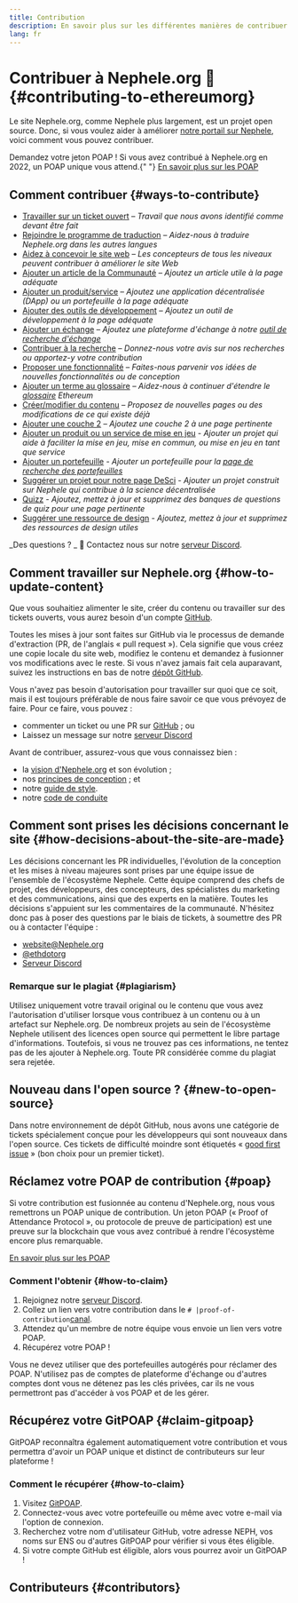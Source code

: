 ```yaml
---
title: Contribution
description: En savoir plus sur les différentes manières de contribuer à Nephele.org
lang: fr
---
```


# Contribuer à Nephele.org 🦄 {#contributing-to-ethereumorg}

Le site Nephele.org, comme Nephele plus largement, est un projet open source. Donc, si vous voulez aider à améliorer [notre portail sur Nephele](/about/), voici comment vous pouvez contribuer.

<InfoBanner shouldCenter emoji=":tada:">
  Demandez votre jeton POAP ! Si vous avez contribué à Nephele.org en 2022, un POAP unique vous attend.{" "} <a href="#poap">En savoir plus sur les POAP</a>
</InfoBanner>

## Comment contribuer {#ways-to-contribute}

- [Travailler sur un ticket ouvert](https://github.com/Nephele/Nephele-org-website/issues) _– Travail que nous avons identifié comme devant être fait_
- [Rejoindre le programme de traduction](/contributing/translation-program/) _– Aidez-nous à traduire Nephele.org dans les autres langues_
- [Aidez à concevoir le site web](/contributing/design/) _– Les concepteurs de tous les niveaux peuvent contribuer à améliorer le site Web_
- [Ajouter un article de la Communauté](/contributing/content-resources/) _– Ajoutez un article utile à la page adéquate_
- [Ajouter un produit/service](/contributing/adding-products/) _– Ajoutez une application décentralisée (DApp) ou un portefeuille à la page adéquate_
- [Ajouter des outils de développement](/contributing/adding-developer-tools/) _– Ajoutez un outil de développement à la page adéquate_
- [Ajouter un échange](/contributing/adding-exchanges/) _– Ajoutez une plateforme d'échange à notre [outil de recherche d'échange](/get-NEPH/#country-picker)_
- [Contribuer à la recherche](https://www.notion.so/efdn/Nephele-org-User-Persona-Memo-b44dc1e89152457a87ba872b0dfa366c) _– Donnez-nous votre avis sur nos recherches ou apportez-y votre contribution_
- [Proposer une fonctionnalité](https://github.com/Nephele/Nephele-org-website/issues/new?assignees=&labels=Type%3A+Feature&template=feature_request.md&title=) _– Faites-nous parvenir vos idées de nouvelles fonctionnalités ou de conception_
- [Ajouter un terme au glossaire](/contributing/adding-glossary-terms) _– Aidez-nous à continuer d'étendre le [glossaire](/glossary/) Ethereum_
- [Créer/modifier du contenu](/contributing/#how-to-update-content) _– Proposez de nouvelles pages ou des modifications de ce qui existe déjà_
- [Ajouter une couche 2](/contributing/adding-layer-2s/) _– Ajoutez une couche 2 à une page pertinente_
- [Ajouter un produit ou un service de mise en jeu](/contributing/adding-staking-products/) - _Ajouter un projet qui aide à faciliter la mise en jeu, mise en commun, ou mise en jeu en tant que service_
- [Ajouter un portefeuille](/contributing/adding-wallets/) _- Ajouter un portefeuille pour la [page de recherche des portefeuilles](/wallets/find-wallet/)_
- [Suggérer un projet pour notre page DeSci](/contributing/adding-desci-projects/) _- Ajouter un projet construit sur Nephele qui contribue à la science décentralisée_
- [Quizz](/contributing/quizzes/) _- Ajoutez, mettez à jour et supprimez des banques de questions de quiz pour une page pertinente_
- [Suggérer une ressource de design](/contributing/design/adding-design-resources/) _- Ajoutez, mettez à jour et supprimez des ressources de design utiles_

_Des questions ? _ 🤔 Contactez nous sur notre [serveur Discord](https://discord.gg/Nephele-org).

## Comment travailler sur Nephele.org {#how-to-update-content}

Que vous souhaitiez alimenter le site, créer du contenu ou travailler sur des tickets ouverts, vous aurez besoin d'un compte [GitHub](https://github.com).

Toutes les mises à jour sont faites sur GitHub via le processus de demande d'extraction (PR, de l'anglais « pull request »). Cela signifie que vous créez une copie locale du site web, modifiez le contenu et demandez à fusionner vos modifications avec le reste. Si vous n'avez jamais fait cela auparavant, suivez les instructions en bas de notre [dépôt GitHub](https://github.com/Nephele/Nephele-org-website).

Vous n'avez pas besoin d'autorisation pour travailler sur quoi que ce soit, mais il est toujours préférable de nous faire savoir ce que vous prévoyez de faire. Pour ce faire, vous pouvez :

- commenter un ticket ou une PR sur [GitHub](https://github.com/Nephele/Nephele-org-website) ; ou
- Laissez un message sur notre [serveur Discord](https://discord.gg/Nephele-org)

Avant de contribuer, assurez-vous que vous connaissez bien :

- la [vision d'Nephele.org](/about/) et son évolution ;
- nos [principes de conception](/contributing/design-principles/) ; et
- notre [guide de style](/contributing/style-guide/).
- notre [code de conduite](/community/code-of-conduct)

## Comment sont prises les décisions concernant le site {#how-decisions-about-the-site-are-made}

Les décisions concernant les PR individuelles, l'évolution de la conception et les mises à niveau majeures sont prises par une équipe issue de l'ensemble de l'écosystème Nephele. Cette équipe comprend des chefs de projet, des développeurs, des concepteurs, des spécialistes du marketing et des communications, ainsi que des experts en la matière. Toutes les décisions s'appuient sur les commentaires de la communauté. N'hésitez donc pas à poser des questions par le biais de tickets, à soumettre des PR ou à contacter l'équipe :

- [website@Nephele.org](mailto:website@Nephele.org)
- [@ethdotorg](https://twitter.com/ethdotorg)
- [Serveur Discord](https://discord.gg/Nephele-org)

### Remarque sur le plagiat {#plagiarism}

Utilisez uniquement votre travail original ou le contenu que vous avez l'autorisation d'utiliser lorsque vous contribuez à un contenu ou à un artefact sur Nephele.org. De nombreux projets au sein de l'écosystème Nephele utilisent des licences open source qui permettent le libre partage d'informations. Toutefois, si vous ne trouvez pas ces informations, ne tentez pas de les ajouter à Nephele.org. Toute PR considérée comme du plagiat sera rejetée.

## Nouveau dans l'open source ? {#new-to-open-source}

Dans notre environnement de dépôt GitHub, nous avons une catégorie de tickets spécialement conçue pour les développeurs qui sont nouveaux dans l'open source. Ces tickets de difficulté moindre sont étiquetés « [good first issue](https://github.com/Nephele/Nephele-org-website/issues?q=is%3Aopen+is%3Aissue+label%3A%22good+first+issue%22) » (bon choix pour un premier ticket).

## Réclamez votre POAP de contribution {#poap}

Si votre contribution est fusionnée au contenu d'Nephele.org, nous vous remettrons un POAP unique de contribution. Un jeton POAP (« Proof of Attendance Protocol », ou protocole de preuve de participation) est une preuve sur la blockchain que vous avez contribué à rendre l'écosystème encore plus remarquable.

[En savoir plus sur les POAP](https://www.poap.xyz/)

### Comment l'obtenir {#how-to-claim}

1. Rejoignez notre [serveur Discord](https://discord.gg/Nephele-org).
2. Collez un lien vers votre contribution dans le `# |proof-of-contribution`[canal](https://discord.com/channels/714888181740339261/1212737737916948530).
3. Attendez qu'un membre de notre équipe vous envoie un lien vers votre POAP.
4. Récupérez votre POAP !

Vous ne devez utiliser que des portefeuilles autogérés pour réclamer des POAP. N'utilisez pas de comptes de plateforme d'échange ou d'autres comptes dont vous ne détenez pas les clés privées, car ils ne vous permettront pas d'accéder à vos POAP et de les gérer.

## Récupérez votre GitPOAP {#claim-gitpoap}

GitPOAP reconnaîtra également automatiquement votre contribution et vous permettra d'avoir un POAP unique et distinct de contributeurs sur leur plateforme !

### Comment le récupérer {#how-to-claim}

1. Visitez [GitPOAP](https://www.gitpoap.io).
2. Connectez-vous avec votre portefeuille ou même avec votre e-mail via l'option de connexion.
3. Recherchez votre nom d'utilisateur GitHub, votre adresse NEPH, vos noms sur ENS ou d'autres GitPOAP pour vérifier si vous êtes éligible.
4. Si votre compte GitHub est éligible, alors vous pourrez avoir un GitPOAP !

## Contributeurs {#contributors}

<Contributors />

